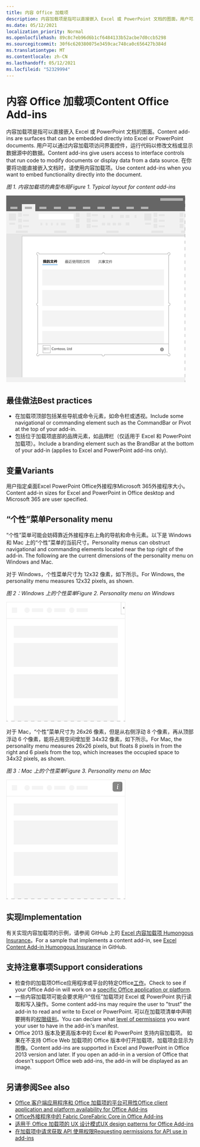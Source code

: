 ```yaml
---
title: 内容 Office 加载项
description: 内容加载项是指可以直接嵌入 Excel 或 PowerPoint 文档的图面，用户可以通过它访问界面控件，运行代码以修改文档或显示数据源中的数据。
ms.date: 05/12/2021
localization_priority: Normal
ms.openlocfilehash: 89c8c7eb96d6b1cf6484133b52acbe7d0ccb5298
ms.sourcegitcommit: 30f6c620380075e3459cac748ca0c656427b384d
ms.translationtype: MT
ms.contentlocale: zh-CN
ms.lasthandoff: 05/12/2021
ms.locfileid: "52329994"
---
```

# <a name="content-office-add-ins"></a><span data-ttu-id="36745-103">内容 Office 加载项</span><span class="sxs-lookup"><span data-stu-id="36745-103">Content Office Add-ins</span></span>

<span data-ttu-id="36745-104">内容加载项是指可以直接嵌入 Excel 或 PowerPoint 文档的图面。</span><span class="sxs-lookup"><span data-stu-id="36745-104">Content add-ins are surfaces that can be embedded directly into Excel or PowerPoint documents.</span></span> <span data-ttu-id="36745-105">用户可以通过内容加载项访问界面控件，运行代码以修改文档或显示数据源中的数据。</span><span class="sxs-lookup"><span data-stu-id="36745-105">Content add-ins give users access to interface controls that run code to modify documents or display data from a data source.</span></span> <span data-ttu-id="36745-106">在你要将功能直接嵌入文档时，请使用内容加载项。</span><span class="sxs-lookup"><span data-stu-id="36745-106">Use content add-ins when you want to embed functionality directly into the document.</span></span>  

<span data-ttu-id="36745-107">*图 1. 内容加载项的典型布局*</span><span class="sxs-lookup"><span data-stu-id="36745-107">*Figure 1. Typical layout for content add-ins*</span></span>

![应用程序内容外接程序的典型布局Office应用程序](../images/overview-with-app-content.png)

## <a name="best-practices"></a><span data-ttu-id="36745-109">最佳做法</span><span class="sxs-lookup"><span data-stu-id="36745-109">Best practices</span></span>

- <span data-ttu-id="36745-110">在加载项顶部包括某些导航或命令元素，如命令栏或透视。</span><span class="sxs-lookup"><span data-stu-id="36745-110">Include some navigational or commanding element such as the CommandBar or Pivot at the top of your add-in.</span></span>
- <span data-ttu-id="36745-111">包括位于加载项底部的品牌元素，如品牌栏（仅适用于 Excel 和 PowerPoint 加载项）。</span><span class="sxs-lookup"><span data-stu-id="36745-111">Include a branding element such as the BrandBar at the bottom of your add-in (applies to Excel and PowerPoint add-ins only).</span></span>

## <a name="variants"></a><span data-ttu-id="36745-112">变量</span><span class="sxs-lookup"><span data-stu-id="36745-112">Variants</span></span>

<span data-ttu-id="36745-113">用户指定桌面Excel PowerPoint Office外接程序Microsoft 365外接程序大小。</span><span class="sxs-lookup"><span data-stu-id="36745-113">Content add-in sizes for Excel and PowerPoint in Office desktop and Microsoft 365 are user specified.</span></span>

## <a name="personality-menu"></a><span data-ttu-id="36745-114">“个性”菜单</span><span class="sxs-lookup"><span data-stu-id="36745-114">Personality menu</span></span>

<span data-ttu-id="36745-p102">“个性”菜单可能会妨碍靠近外接程序右上角的导航和命令元素。以下是 Windows 和 Mac 上的“个性”菜单的当前尺寸。</span><span class="sxs-lookup"><span data-stu-id="36745-p102">Personality menus can obstruct navigational and commanding elements located near the top right of the add-in. The following are the current dimensions of the personality menu on Windows and Mac.</span></span>

<span data-ttu-id="36745-117">对于 Windows，个性菜单尺寸为 12x32 像素，如下所示。</span><span class="sxs-lookup"><span data-stu-id="36745-117">For Windows, the personality menu measures 12x32 pixels, as shown.</span></span>

<span data-ttu-id="36745-118">*图 2：Windows 上的个性菜单*</span><span class="sxs-lookup"><span data-stu-id="36745-118">*Figure 2. Personality menu on Windows*</span></span>

![桌面版 12x32 像素Windows菜单](../images/personality-menu-win.png)

<span data-ttu-id="36745-120">对于 Mac，“个性”菜单尺寸为 26x26 像素，但是从右侧浮动 8 个像素，再从顶部浮动 6 个像素，能将占用空间增加至 34x32 像素，如下所示。</span><span class="sxs-lookup"><span data-stu-id="36745-120">For Mac, the personality menu measures 26x26 pixels, but floats 8 pixels in from the right and 6 pixels from the top, which increases the occupied space to 34x32 pixels, as shown.</span></span>

<span data-ttu-id="36745-121">*图 3：Mac 上的个性菜单*</span><span class="sxs-lookup"><span data-stu-id="36745-121">*Figure 3. Personality menu on Mac*</span></span>

![Mac 桌面上的 34x32 像素个性菜单](../images/personality-menu-mac.png)

## <a name="implementation"></a><span data-ttu-id="36745-123">实现</span><span class="sxs-lookup"><span data-stu-id="36745-123">Implementation</span></span>

<span data-ttu-id="36745-124">有关实现内容加载项的示例，请参阅 GitHub 上的 [Excel 内容加载项 Humongous Insurance](https://github.com/OfficeDev/Excel-Content-Add-in-Humongous-Insurance)。</span><span class="sxs-lookup"><span data-stu-id="36745-124">For a sample that implements a content add-in, see [Excel Content Add-in Humongous Insurance](https://github.com/OfficeDev/Excel-Content-Add-in-Humongous-Insurance) in GitHub.</span></span>

## <a name="support-considerations"></a><span data-ttu-id="36745-125">支持注意事项</span><span class="sxs-lookup"><span data-stu-id="36745-125">Support considerations</span></span>

- <span data-ttu-id="36745-126">检查你的加载项Office应用程序或平台的特定Office[工作](../overview/office-add-in-availability.md)。</span><span class="sxs-lookup"><span data-stu-id="36745-126">Check to see if your Office Add-in will work on a [specific Office application or platform](../overview/office-add-in-availability.md).</span></span>
- <span data-ttu-id="36745-127">一些内容加载项可能会要求用户“信任”加载项对 Excel 或 PowerPoint 执行读取和写入操作。</span><span class="sxs-lookup"><span data-stu-id="36745-127">Some content add-ins may require the user to "trust" the add-in to read and write to Excel or PowerPoint.</span></span> <span data-ttu-id="36745-128">可以在加载项清单中声明要拥有的[权限级别](../develop/requesting-permissions-for-api-use-in-content-and-task-pane-add-ins.md)。</span><span class="sxs-lookup"><span data-stu-id="36745-128">You can declare what [level of permissions](../develop/requesting-permissions-for-api-use-in-content-and-task-pane-add-ins.md) you want your user to have in the add-in's manifest.</span></span>  
- <span data-ttu-id="36745-p104">Office 2013 版本及更高版本中的 Excel 和 PowerPoint 支持内容加载项。 如果在不支持 Office Web 加载项的 Office 版本中打开加载项，加载项会显示为图像。</span><span class="sxs-lookup"><span data-stu-id="36745-p104">Content add-ins are supported in Excel and PowerPoint in Office 2013 version and later. If you open an add-in in a version of Office that doesn't support Office web add-ins, the add-in will be displayed as an image.</span></span>

## <a name="see-also"></a><span data-ttu-id="36745-131">另请参阅</span><span class="sxs-lookup"><span data-stu-id="36745-131">See also</span></span>

- [<span data-ttu-id="36745-132">Office 客户端应用程序和 Office 加载项的平台可用性</span><span class="sxs-lookup"><span data-stu-id="36745-132">Office client application and platform availability for Office Add-ins</span></span>](../overview/office-add-in-availability.md)
- [<span data-ttu-id="36745-133">Office外接程序中的 Fabric Core</span><span class="sxs-lookup"><span data-stu-id="36745-133">Fabric Core in Office Add-ins</span></span>](fabric-core.md)
- [<span data-ttu-id="36745-134">适用于 Office 加载项的 UX 设计模式</span><span class="sxs-lookup"><span data-stu-id="36745-134">UX design patterns for Office Add-ins</span></span>](../design/ux-design-pattern-templates.md)
- [<span data-ttu-id="36745-135">在加载项中请求获取 API 使用权限</span><span class="sxs-lookup"><span data-stu-id="36745-135">Requesting permissions for API use in add-ins</span></span>](../develop/requesting-permissions-for-api-use-in-content-and-task-pane-add-ins.md)
